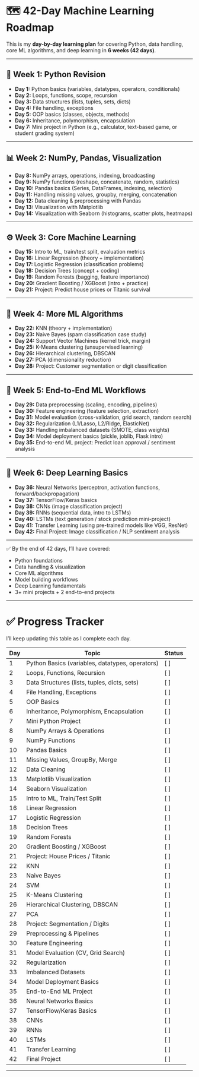 # 🗺️ 42-Day Machine Learning Roadmap

This is my **day-by-day learning plan** for covering Python, data handling, core ML algorithms, and deep learning in **6 weeks (42 days)**.  

---

## 📖 Week 1: Python Revision
- **Day 1:** Python basics (variables, datatypes, operators, conditionals)  
- **Day 2:** Loops, functions, scope, recursion  
- **Day 3:** Data structures (lists, tuples, sets, dicts)  
- **Day 4:** File handling, exceptions  
- **Day 5:** OOP basics (classes, objects, methods)  
- **Day 6:** Inheritance, polymorphism, encapsulation  
- **Day 7:** Mini project in Python (e.g., calculator, text-based game, or student grading system)  

---

## 📊 Week 2: NumPy, Pandas, Visualization
- **Day 8:** NumPy arrays, operations, indexing, broadcasting  
- **Day 9:** NumPy functions (reshape, concatenate, random, statistics)  
- **Day 10:** Pandas basics (Series, DataFrames, indexing, selection)  
- **Day 11:** Handling missing values, groupby, merging, concatenation  
- **Day 12:** Data cleaning & preprocessing with Pandas  
- **Day 13:** Visualization with Matplotlib  
- **Day 14:** Visualization with Seaborn (histograms, scatter plots, heatmaps)  

---

## ⚙️ Week 3: Core Machine Learning
- **Day 15:** Intro to ML, train/test split, evaluation metrics  
- **Day 16:** Linear Regression (theory + implementation)  
- **Day 17:** Logistic Regression (classification problems)  
- **Day 18:** Decision Trees (concept + coding)  
- **Day 19:** Random Forests (bagging, feature importance)  
- **Day 20:** Gradient Boosting / XGBoost (intro + practice)  
- **Day 21:** Project: Predict house prices or Titanic survival  

---

## 🧩 Week 4: More ML Algorithms
- **Day 22:** KNN (theory + implementation)  
- **Day 23:** Naive Bayes (spam classification case study)  
- **Day 24:** Support Vector Machines (kernel trick, margin)  
- **Day 25:** K-Means clustering (unsupervised learning)  
- **Day 26:** Hierarchical clustering, DBSCAN  
- **Day 27:** PCA (dimensionality reduction)  
- **Day 28:** Project: Customer segmentation or digit classification  

---

## 🚀 Week 5: End-to-End ML Workflows
- **Day 29:** Data preprocessing (scaling, encoding, pipelines)  
- **Day 30:** Feature engineering (feature selection, extraction)  
- **Day 31:** Model evaluation (cross-validation, grid search, random search)  
- **Day 32:** Regularization (L1/Lasso, L2/Ridge, ElasticNet)  
- **Day 33:** Handling imbalanced datasets (SMOTE, class weights)  
- **Day 34:** Model deployment basics (pickle, joblib, Flask intro)  
- **Day 35:** End-to-end ML project: Predict loan approval / sentiment analysis  

---

## 🤖 Week 6: Deep Learning Basics
- **Day 36:** Neural Networks (perceptron, activation functions, forward/backpropagation)  
- **Day 37:** TensorFlow/Keras basics  
- **Day 38:** CNNs (image classification project)  
- **Day 39:** RNNs (sequential data, intro to LSTMs)  
- **Day 40:** LSTMs (text generation / stock prediction mini-project)  
- **Day 41:** Transfer Learning (using pre-trained models like VGG, ResNet)  
- **Day 42:** Final Project: Image classification / NLP sentiment analysis  

---

✅ By the end of 42 days, I’ll have covered:  
- Python foundations  
- Data handling & visualization  
- Core ML algorithms  
- Model building workflows  
- Deep Learning fundamentals  
- 3+ mini projects + 2 end-to-end projects  

---

# ✅ Progress Tracker

I’ll keep updating this table as I complete each day.

| Day | Topic | Status |
|-----|-------|--------|
| 1   | Python Basics (variables, datatypes, operators) | [ ] |
| 2   | Loops, Functions, Recursion | [ ] |
| 3   | Data Structures (lists, tuples, dicts, sets) | [ ] |
| 4   | File Handling, Exceptions | [ ] |
| 5   | OOP Basics | [ ] |
| 6   | Inheritance, Polymorphism, Encapsulation | [ ] |
| 7   | Mini Python Project | [ ] |
| 8   | NumPy Arrays & Operations | [ ] |
| 9   | NumPy Functions | [ ] |
| 10  | Pandas Basics | [ ] |
| 11  | Missing Values, GroupBy, Merge | [ ] |
| 12  | Data Cleaning | [ ] |
| 13  | Matplotlib Visualization | [ ] |
| 14  | Seaborn Visualization | [ ] |
| 15  | Intro to ML, Train/Test Split | [ ] |
| 16  | Linear Regression | [ ] |
| 17  | Logistic Regression | [ ] |
| 18  | Decision Trees | [ ] |
| 19  | Random Forests | [ ] |
| 20  | Gradient Boosting / XGBoost | [ ] |
| 21  | Project: House Prices / Titanic | [ ] |
| 22  | KNN | [ ] |
| 23  | Naive Bayes | [ ] |
| 24  | SVM | [ ] |
| 25  | K-Means Clustering | [ ] |
| 26  | Hierarchical Clustering, DBSCAN | [ ] |
| 27  | PCA | [ ] |
| 28  | Project: Segmentation / Digits | [ ] |
| 29  | Preprocessing & Pipelines | [ ] |
| 30  | Feature Engineering | [ ] |
| 31  | Model Evaluation (CV, Grid Search) | [ ] |
| 32  | Regularization | [ ] |
| 33  | Imbalanced Datasets | [ ] |
| 34  | Model Deployment Basics | [ ] |
| 35  | End-to-End ML Project | [ ] |
| 36  | Neural Networks Basics | [ ] |
| 37  | TensorFlow/Keras Basics | [ ] |
| 38  | CNNs | [ ] |
| 39  | RNNs | [ ] |
| 40  | LSTMs | [ ] |
| 41  | Transfer Learning | [ ] |
| 42  | Final Project | [ ] |

---


